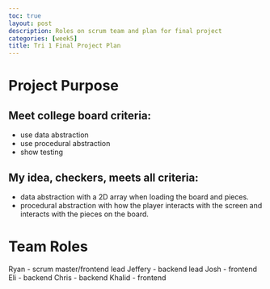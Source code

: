 ```yaml
---
toc: true
layout: post
description: Roles on scrum team and plan for final project
categories: [week5]
title: Tri 1 Final Project Plan
---
```

# Project Purpose
## Meet college board criteria:
  - use data abstraction
  - use procedural abstraction
  - show testing

## My idea, checkers, meets all criteria:
  - data abstraction with a 2D array when loading the board and pieces.
  - procedural abstraction with how the player interacts with the screen and interacts with the pieces on the board.

# Team Roles
Ryan - scrum master/frontend lead
Jeffery - backend lead
Josh - frontend
Eli - backend
Chris - backend
Khalid - frontend